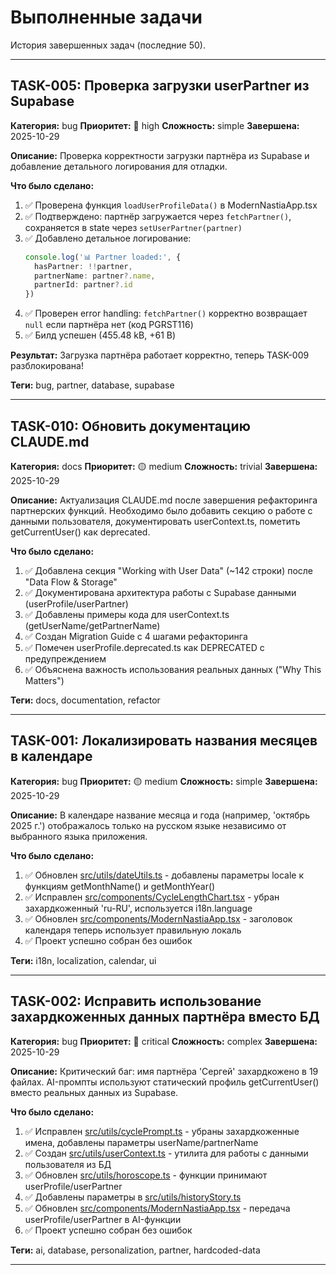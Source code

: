 # Выполненные задачи

История завершенных задач (последние 50).

---

## TASK-005: Проверка загрузки userPartner из Supabase

**Категория:** bug
**Приоритет:** 🔴 high
**Сложность:** simple
**Завершена:** 2025-10-29

**Описание:**
Проверка корректности загрузки партнёра из Supabase и добавление детального логирования для отладки.

**Что было сделано:**
1. ✅ Проверена функция `loadUserProfileData()` в ModernNastiaApp.tsx
2. ✅ Подтверждено: партнёр загружается через `fetchPartner()`, сохраняется в state через `setUserPartner(partner)`
3. ✅ Добавлено детальное логирование:
   ```typescript
   console.log('📊 Partner loaded:', {
     hasPartner: !!partner,
     partnerName: partner?.name,
     partnerId: partner?.id
   })
   ```
4. ✅ Проверен error handling: `fetchPartner()` корректно возвращает `null` если партнёра нет (код PGRST116)
5. ✅ Билд успешен (455.48 kB, +61 B)

**Результат:** Загрузка партнёра работает корректно, теперь TASK-009 разблокирована!

**Теги:** bug, partner, database, supabase

---

## TASK-010: Обновить документацию CLAUDE.md

**Категория:** docs
**Приоритет:** 🟡 medium
**Сложность:** trivial
**Завершена:** 2025-10-29

**Описание:**
Актуализация CLAUDE.md после завершения рефакторинга партнерских функций. Необходимо было добавить секцию о работе с данными пользователя, документировать userContext.ts, пометить getCurrentUser() как deprecated.

**Что было сделано:**
1. ✅ Добавлена секция "Working with User Data" (~142 строки) после "Data Flow & Storage"
2. ✅ Документирована архитектура работы с Supabase данными (userProfile/userPartner)
3. ✅ Добавлены примеры кода для userContext.ts (getUserName/getPartnerName)
4. ✅ Создан Migration Guide с 4 шагами рефакторинга
5. ✅ Помечен userProfile.deprecated.ts как DEPRECATED с предупреждением
6. ✅ Объяснена важность использования реальных данных ("Why This Matters")

**Теги:** docs, documentation, refactor

---

## TASK-001: Локализировать названия месяцев в календаре

**Категория:** bug
**Приоритет:** 🟡 medium
**Сложность:** simple
**Завершена:** 2025-10-29

**Описание:**
В календаре название месяца и года (например, 'октябрь 2025 г.') отображалось только на русском языке независимо от выбранного языка приложения.

**Что было сделано:**
1. ✅ Обновлен [src/utils/dateUtils.ts](../../src/utils/dateUtils.ts) - добавлены параметры locale к функциям getMonthName() и getMonthYear()
2. ✅ Исправлен [src/components/CycleLengthChart.tsx](../../src/components/CycleLengthChart.tsx) - убран захардкоженный 'ru-RU', используется i18n.language
3. ✅ Обновлен [src/components/ModernNastiaApp.tsx](../../src/components/ModernNastiaApp.tsx) - заголовок календаря теперь использует правильную локаль
4. ✅ Проект успешно собран без ошибок

**Теги:** i18n, localization, calendar, ui

---

## TASK-002: Исправить использование захардкоженных данных партнёра вместо БД

**Категория:** bug
**Приоритет:** 🔴 critical
**Сложность:** complex
**Завершена:** 2025-10-29

**Описание:**
Критический баг: имя партнёра 'Сергей' захардкожено в 19 файлах. AI-промпты используют статический профиль getCurrentUser() вместо реальных данных из Supabase.

**Что было сделано:**
1. ✅ Исправлен [src/utils/cyclePrompt.ts](../../src/utils/cyclePrompt.ts) - убраны захардкоженные имена, добавлены параметры userName/partnerName
2. ✅ Создан [src/utils/userContext.ts](../../src/utils/userContext.ts) - утилита для работы с данными пользователя из БД
3. ✅ Обновлен [src/utils/horoscope.ts](../../src/utils/horoscope.ts) - функции принимают userProfile/userPartner
4. ✅ Добавлены параметры в [src/utils/historyStory.ts](../../src/utils/historyStory.ts)
5. ✅ Обновлен [src/components/ModernNastiaApp.tsx](../../src/components/ModernNastiaApp.tsx) - передача userProfile/userPartner в AI-функции
6. ✅ Проект успешно собран без ошибок

**Теги:** ai, database, personalization, partner, hardcoded-data

---
